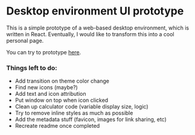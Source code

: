 # Desktop environment UI prototype

This is a simple prototype of a web-based desktop environment, which is written in React. Eventually, I would like to transform this into a cool personal page.

You can try to prototype [here](https://desktop-environment.vercel.app).

### Things left to do:

- Add transition on theme color change
- Find new icons (maybe?)
- Add text and icon attribution
- Put window on top when icon clicked
- Clean up calculator code (variable display size, logic)
- Try to remove inline styles as much as possible
- Add the metadata stuff (favicon, images for link sharing, etc)
- Recreate readme once completed
